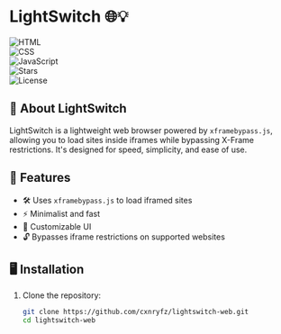 # LightSwitch 🌐💡  
![HTML](https://img.shields.io/badge/HTML-80%25-orange)  
![CSS](https://img.shields.io/badge/CSS-10%25-blue)  
![JavaScript](https://img.shields.io/badge/JavaScript-10%25-yellow)  
![Stars](https://img.shields.io/github/stars/cxnryfz/lightswitch-web?style=social)  
![License](https://img.shields.io/github/license/cxnryfz/lightswitch-web)  

## 🚀 About LightSwitch  
LightSwitch is a lightweight web browser powered by `xframebypass.js`, allowing you to load sites inside iframes while bypassing X-Frame restrictions. It's designed for speed, simplicity, and ease of use.  

## 🎯 Features  
- 🛠 Uses `xframebypass.js` to load iframed sites  
- ⚡ Minimalist and fast  
- 🎨 Customizable UI  
- 🔓 Bypasses iframe restrictions on supported websites  

## 🖥️ Installation  
1. Clone the repository:  
   ```sh
   git clone https://github.com/cxnryfz/lightswitch-web.git
   cd lightswitch-web
